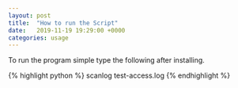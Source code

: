 ```yaml
---
layout: post
title:  "How to run the Script"
date:   2019-11-19 19:29:00 +0000
categories: usage
---
```

To run the program simple type the following after installing.

{% highlight python %}
scanlog test-access.log
{% endhighlight %}
